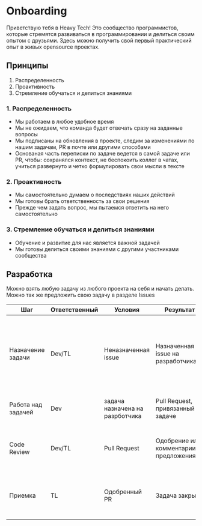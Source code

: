 # Onboarding

Приветствую тебя в Heavy Tech! Это сообщество программистов, которые стремятся развиваться в программировании и делиться своим опытом с друзьями. Здесь можно получить свой первый практический опыт в живых opensource проектах.

## Принципы

1. Распределенность
2. Проактивность
3. Стремление обучаться и делиться знаниями


### 1. Распределенность

- Мы работаем в любое удобное время
- Мы не ожидаем, что команда будет отвечать сразу на заданные вопросы
- Мы подписаны на обновления в проекте, следим за изменениями по нашим задачам, PR в почте или другими способами
- Основаная часть переписки по задаче ведется в самой задаче или PR, чтобы: сохранялся контекст, не беспокоить коллег в чатах, учиться развернуто и четко формулировать свои мысли в тексте


### 2. Проактивность

- Мы самостоятельно думаем о последствиях наших действий
- Мы готовы брать ответственность за свои решения
- Прежде чем задать вопрос, мы пытаемся ответить на него самостоятельно


### 3. Стремление обучаться и делиться знаниями

- Обучение и развитие для нас является важной задачей
- Мы готовы делиться своими знаниями с другими участниками сообщества


## Разработка

Можно взять любую задачу из любого проекта на себя и начать делать. Можно так же предложить свою задачу в разделе Issues

| Шаг                       | Ответственный | Условия                             | Результат                         | Описание |
|---------------------------|---------------|-------------------------------------|-----------------------------------|----------|
| Назначение задачи         | Dev/TL        | Неназначенная issue                 | Назначенная issue на разработчика | Задачу может назначить TL, либо разработчик может сам назначить на себя, если у него нет других |
| Работа над задачей        | Dev           | задача назначена на разрботчика     | Pull Request, привязанный к задаче  |  Работа ведется в своей ветке, сборка         |
| Code Review               | Dev/TL        | Pull Request                        | Одобрение или комментарии с предложениями | Любой разработчик может оставить свой комментарий  |
| Приемка                   | TL            | Одобренный PR                       | Задача закрыта | PR мержится и доставляется, после чего проверяется корректность
